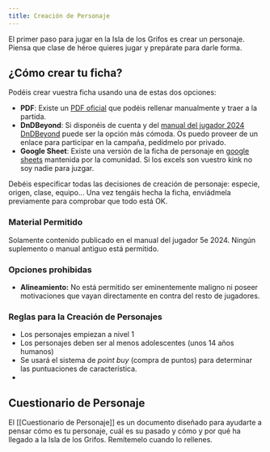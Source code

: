 ```yaml
---
title: Creación de Personaje
---
```


El primer paso para jugar en la Isla de los Grifos es crear un personaje. Piensa que clase de héroe quieres jugar y prepárate para darle forma.

## ¿Cómo crear tu ficha?

Podéis crear vuestra ficha usando una de estas dos opciones:

- **PDF**: Existe un [PDF oficial](https://media.dndbeyond.com/compendium-images/phb/downloads/DnD_2024_Character-Sheet.pdf) que podéis rellenar manualmente y traer a la partida.
- **DnDBeyond**: Si disponéis de cuenta y del [manual del jugador 2024](https://www.dndbeyond.com/sources/dnd/phb-2024) [DnDBeyond](https://www.dndbeyond.com) puede ser la opción más cómoda. Os puedo proveer de un enlace para participar en la campaña, pedídmelo por privado.
- **Google Sheet**: Existe una versión de la ficha de personaje en [google sheets](https://docs.google.com/spreadsheets/d/1DDI6GlcQ3GyhwD8Jio3A1wLddcOyzeZEk-448LfSUys/edit?gid=140008454#gid=140008454) mantenida por la comunidad. Si los excels son vuestro kink no soy nadie para juzgar.

Debéis especificar todas las decisiones de creación de personaje: especie, origen, clase, equipo... Una vez tengáis hecha la ficha, enviádmela previamente para comprobar que todo está OK. 

### Material Permitido

Solamente contenido publicado en el manual  del jugador 5e 2024.  Ningún suplemento o manual antiguo está permitido.

### Opciones prohibidas

- **Alineamiento:** No está permitido ser eminentemente maligno ni poseer motivaciones que vayan directamente en contra del resto de jugadores.

### Reglas para la Creación de Personajes
- Los personajes empiezan a nivel 1
- Los personajes deben ser al menos adolescentes (unos 14 años humanos)
- Se usará el sistema de _point buy_ (compra de puntos) para determinar las puntuaciones de característica.
- 
## Cuestionario de Personaje
El [[Cuestionario de Personaje]] es un documento diseñado para ayudarte a pensar cómo es tu personaje, cuál es su pasado y cómo y por qué ha llegado a la Isla de los Grifos. Remítemelo cuando lo rellenes. 